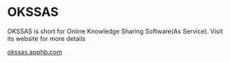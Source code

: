 OKSSAS
======

OKSSAS is short for Online Knowledge Sharing Software(As Service). Visit its website for more details

[okssas.apphb.com](http://okssas.apphb.com)
